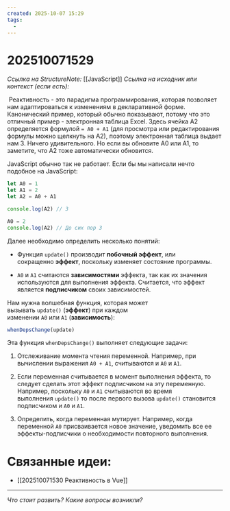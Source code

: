 ```yaml
---
created: 2025-10-07 15:29
tags:
  -
---
```

# 202510071529
*Ссылка на StructureNote:* [[JavaScript]]
*Ссылка на исходник или контекст (если есть):* 

 Реактивность - это парадигма программирования, которая позволяет нам адаптироваться к изменениям в декларативной форме. Канонический пример, который обычно показывают, потому что это отличный пример - электронная таблица Excel. Здесь ячейка A2 определяется формулой `= A0 + A1` (для просмотра или редактирования формулы можно щелкнуть на A2), поэтому электронная таблица выдает нам 3. Ничего удивительного. Но если вы обновите A0 или A1, то заметите, что A2 тоже автоматически обновится.

JavaScript обычно так не работает. Если бы мы написали нечто подобное на JavaScript:
```js
let A0 = 1
let A1 = 2
let A2 = A0 + A1

console.log(A2) // 3

A0 = 2
console.log(A2) // До сих пор 3
```
Далее необходимо определить несколько понятий:

- Функция `update()` производит **побочный эффект**, или сокращенно **эффект**, поскольку изменяет состояние программы.
    
- `A0` и `A1` считаются **зависимостями** эффекта, так как их значения используются для выполнения эффекта. Считается, что эффект является **подписчиком** своих зависимостей.
    

Нам нужна волшебная функция, которая может вызывать `update()` (**эффект**) при каждом изменении `A0` или `A1` (**зависимость**):
```js
whenDepsChange(update)
```
Эта функция `whenDepsChange()` выполняет следующие задачи:

1. Отслеживание момента чтения переменной. Например, при вычислении выражения `A0 + A1`, считываются и `A0` и `A1`.
    
2. Если переменная считывается в момент выполнения эффекта, то следует сделать этот эффект подписчиком на эту переменную. Например, поскольку `A0` и `A1` считываются во время выполнения `update()` то после первого вызова `update()` становится подписчиком и `A0` и `A1`.
    
3. Определить, когда переменная мутирует. Например, когда переменной `A0` присваивается новое значение, уведомить все ее эффекты-подписчики о необходимости повторного выполнения.

# Связанные идеи:
* [[202510071530 Реактивность в Vue]]
---

*Что стоит развить? Какие вопросы возникли?*